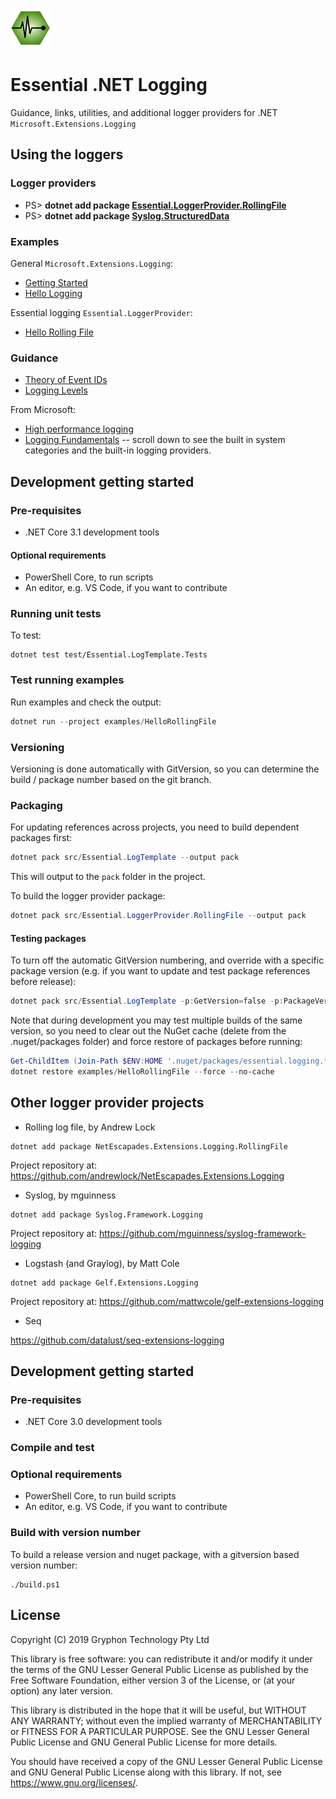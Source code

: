 ![Essential Logging](docs/images/diagnostics-logo-64.png)

# Essential .NET Logging

Guidance, links, utilities, and additional logger providers for .NET `Microsoft.Extensions.Logging`

## Using the loggers

### Logger providers

* PS> **dotnet add package [Essential.LoggerProvider.RollingFile](src/Essential.LoggerProvider.RollingFile)**
* PS> **dotnet add package [Syslog.StructuredData](https://github.com/sgryphon/syslog-structureddata)**

### Examples

General `Microsoft.Extensions.Logging`:

* [Getting Started](examples/GettingStarted)
* [Hello Logging](examples/HelloLogging)

Essential logging `Essential.LoggerProvider`:

* [Hello Rolling File](examples/HelloRollingFile)

### Guidance

* [Theory of Event IDs](docs/Event-Ids.md) 
* [Logging Levels](docs/Logging-Levels.md)

From Microsoft:

* [High performance logging](https://docs.microsoft.com/en-us/aspnet/core/fundamentals/logging/loggermessage)
* [Logging Fundamentals](https://docs.microsoft.com/en-us/aspnet/core/fundamentals/logging/) -- scroll down to see the built in system categories and the built-in logging providers.


## Development getting started

### Pre-requisites

* .NET Core 3.1 development tools

#### Optional requirements

* PowerShell Core, to run scripts
* An editor, e.g. VS Code, if you want to contribute


### Running unit tests

To test:

```
dotnet test test/Essential.LogTemplate.Tests
```

### Test running examples

Run examples and check the output:

```powershell
dotnet run --project examples/HelloRollingFile
```

### Versioning

Versioning is done automatically with GitVersion, so you can determine the build / package 
number based on the git branch.

### Packaging

For updating references across projects, you need to build dependent packages first:

```powershell
dotnet pack src/Essential.LogTemplate --output pack
```

This will output to the `pack` folder in the project.

To build the logger provider package:

```powershell
dotnet pack src/Essential.LoggerProvider.RollingFile --output pack
```

#### Testing packages

To turn off the automatic GitVersion numbering, and override with a specific package version (e.g. if you want to update and test package references before release):

```powershell
dotnet pack src/Essential.LogTemplate -p:GetVersion=false -p:PackageVersion=1.0.0 --output pack
```

Note that during development you may test
multiple builds of the same version, so you need to clear out the
NuGet cache (delete from the .nuget/packages folder) and force restore of packages before running:

```powershell
Get-ChildItem (Join-Path $ENV:HOME '.nuget/packages/essential.logging.*') | Remove-Item -Recurse -Force
dotnet restore examples/HelloRollingFile --force --no-cache
```


## Other logger provider projects

* Rolling log file, by Andrew Lock

```
dotnet add package NetEscapades.Extensions.Logging.RollingFile
```

Project repository at: https://github.com/andrewlock/NetEscapades.Extensions.Logging

* Syslog, by mguinness

```
dotnet add package Syslog.Framework.Logging
```

Project repository at: https://github.com/mguinness/syslog-framework-logging

* Logstash (and Graylog), by Matt Cole  

```
dotnet add package Gelf.Extensions.Logging
```

Project repository at: https://github.com/mattwcole/gelf-extensions-logging

* Seq

https://github.com/datalust/seq-extensions-logging


## Development getting started

### Pre-requisites

* .NET Core 3.0 development tools
### Compile and test


### Optional requirements

* PowerShell Core, to run build scripts
* An editor, e.g. VS Code, if you want to contribute

### Build with version number

To build a release version and nuget package, with a gitversion based version number:

```
./build.ps1
```


## License

Copyright (C) 2019 Gryphon Technology Pty Ltd

This library is free software: you can redistribute it and/or modify it under the terms of the GNU Lesser General Public License as published by the Free Software Foundation, either version 3 of the License, or (at your option) any later version.

This library is distributed in the hope that it will be useful, but WITHOUT ANY WARRANTY; without even the implied warranty of MERCHANTABILITY or FITNESS FOR A PARTICULAR PURPOSE. See the GNU Lesser General Public License and GNU General Public License for more details.

You should have received a copy of the GNU Lesser General Public License and GNU General Public License along with this library. If not, see <https://www.gnu.org/licenses/>.
